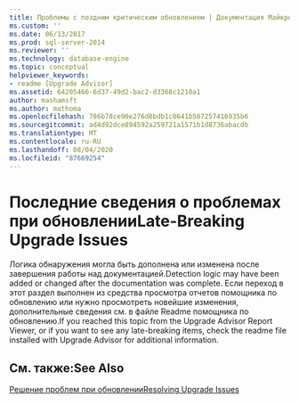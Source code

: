 ```yaml
---
title: Проблемы с поздним критическим обновлением | Документация Майкрософт
ms.custom: ''
ms.date: 06/13/2017
ms.prod: sql-server-2014
ms.reviewer: ''
ms.technology: database-engine
ms.topic: conceptual
helpviewer_keywords:
- readme [Upgrade Advisor]
ms.assetid: 64205466-6d37-49d2-bac2-d3368c1210a1
author: mashamsft
ms.author: mathoma
ms.openlocfilehash: 786b78ce90e276d8bdb1c0641b507257416935b6
ms.sourcegitcommit: ad4d92dce894592a259721a1571b1d8736abacdb
ms.translationtype: MT
ms.contentlocale: ru-RU
ms.lasthandoff: 08/04/2020
ms.locfileid: "87669254"
---
```

# <a name="late-breaking-upgrade-issues"></a><span data-ttu-id="dd1d9-102">Последние сведения о проблемах при обновлении</span><span class="sxs-lookup"><span data-stu-id="dd1d9-102">Late-Breaking Upgrade Issues</span></span>
  <span data-ttu-id="dd1d9-103">Логика обнаружения могла быть дополнена или изменена после завершения работы над документацией.</span><span class="sxs-lookup"><span data-stu-id="dd1d9-103">Detection logic may have been added or changed after the documentation was complete.</span></span> <span data-ttu-id="dd1d9-104">Если переход в этот раздел выполнен из средства просмотра отчетов помощника по обновлению или нужно просмотреть новейшие изменения, дополнительные сведения см. в файле Readme помощника по обновлению.</span><span class="sxs-lookup"><span data-stu-id="dd1d9-104">If you reached this topic from the Upgrade Advisor Report Viewer, or if you want to see any late-breaking items, check the readme file installed with Upgrade Advisor for additional information.</span></span>  
  
## <a name="see-also"></a><span data-ttu-id="dd1d9-105">См. также:</span><span class="sxs-lookup"><span data-stu-id="dd1d9-105">See Also</span></span>  
 [<span data-ttu-id="dd1d9-106">Решение проблем при обновлении</span><span class="sxs-lookup"><span data-stu-id="dd1d9-106">Resolving Upgrade Issues</span></span>](../../../2014/sql-server/install/resolving-upgrade-issues.md)  
  
  
